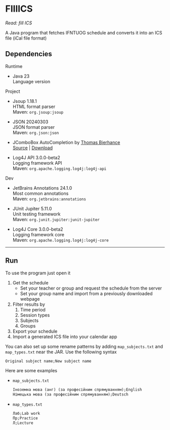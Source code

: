 # FIllICS

*Read: fill ICS*

A Java program that fetches IFNTUOG schedule and converts it into an ICS file (iCal file format)

## Dependencies

Runtime

- Java 23\
  Language version

Project

- Jsoup 1.18.1\
  HTML format parser\
  Maven: `org.jsoup:jsoup`

- JSON 20240303\
  JSON format parser\
  Maven: `org.json:json`

- JComboBox AutoCompletion by [Thomas Bierhance](mailto:thomas@orbital-computer.de)\
  [Source](http://www.orbital-computer.de/JComboBox) | [Download](http://www.orbital-computer.de/JComboBox/source/AutoCompletion.java)

- Log4J API 3.0.0-beta2\
  Logging framework API\
  Maven: `org.apache.logging.log4j:log4j-api`

Dev

- JetBrains Annotations 24.1.0\
  Most common annotations\
  Maven: `org.jetbrains:annotations`

- JUnit Jupiter 5.11.0\
  Unit testing framework\
  Maven: `org.junit.jupiter:junit-jupiter`

- Log4J Core 3.0.0-beta2\
  Logging framework core\
  Maven: `org.apache.logging.log4j:log4j-core`

---

## Run

To use the program just open it

1. Get the schedule
    - Set your teacher or group and request the schedule from the server
    - Set your group name and import from a previously downloaded webpage
2. Filter results by
    1. Time period
    2. Session types
    3. Subjects
    4. Groups
3. Export your schedule
4. Import a generated ICS file into your calendar app

You can also set up some rename patterns by adding `map_subjects.txt` and `map_types.txt` near the JAR. Use the
following syntax

```txt
Original subject name;New subject name
```

Here are some examples

- `map_subjects.txt`

    ```txt
    Іноземна мова (анг) (за професійним спрямуванням);English
    Німецька мова (за професійним спрямуванням);Deutsch
    ```

- `map_types.txt`

    ```txt
    Лаб;Lab work
    Пр;Practice
    Л;Lecture
    ```
